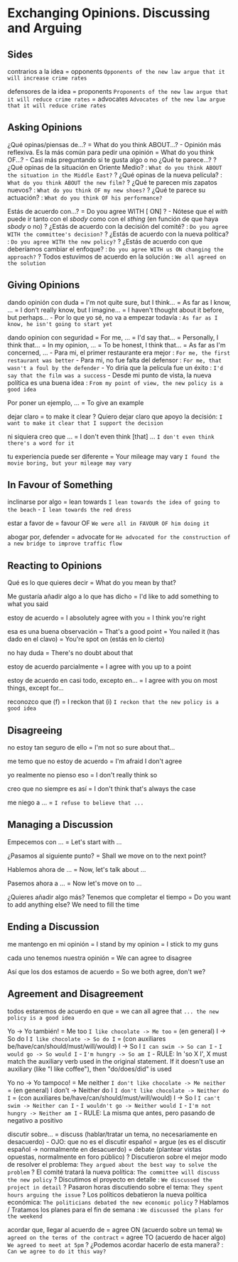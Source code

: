 # Exchanging Opinions. Discussing and Arguing

## Sides

contrarios a la idea = opponents `Opponents of the new law argue that it will increase crime rates`

defensores de la idea
    = proponents `Proponents of the new law argue that it will reduce crime rates`
    = advocates `Advocates of the new law argue that it will reduce crime rates`

## Asking Opinions

¿Qué opinas/piensas de...?
    = What do you think ABOUT...?
        - Opinión más reflexiva. Es la más común para pedir una opinión
    = What do you think OF...?
        -  Casi más preguntando si te gusta algo o no ¿Qué te parece...?
    ? ¿Qué opinas de la situación en Oriente Medio? : `What do you think ABOUT the situation in the Middle East?`
    ? ¿Qué opinas de la nueva película? : `What do you think ABOUT the new film?`
    ? ¿Qué te parecen mis zapatos nuevos? : `What do you think OF my new shoes?`
    ? ¿Qué te parece su actuación? : `What do you think OF his performance?`

Estás de acuerdo con...?
    = Do you agree WITH [<sbody> ON] <sthing>?
        - Nótese que el _with_ puede ir tanto con el _sbody_ como con el _sthing_ (en función de que haya _sbody_ o no)
    ? ¿Estás de acuerdo con la decisión del comité? : `Do you agree WITH the committee's decision?`
    ? ¿Estás de acuerdo con la nueva política? : `Do you agree WITH the new policy?`
    ? ¿Estás de acuerdo con que deberíamos cambiar el enfoque? : `Do you agree WITH us ON changing the approach?`
    ? Todos estuvimos de acuerdo en la solución : `We all agreed on the solution`

## Giving Opinions

dando opinión con duda
    = I'm not quite sure, but I think...
    = As far as I know, ...
    = I don't really know, but I imagine...
    = I haven't thought about it before, but perhaps...
    - Por lo que yo sé, no va a empezar todavía : `As far as I know, he isn't going to start yet`


dando opinion con seguridad
    = For me, ...
    = I'd say that...
    = Personally, I think that...
    = In my opinion, ...
    = To be honest, I think that...
    = As far as I'm concerned, ...
    - Para mi, el primer restaurante era mejor : `For me, the first restaurant was better`
    - Para mi, no fue falta del defensor : `For me, that wasn't a foul by the defender`
    - Yo diría que la película fue un éxito : `I'd say that the film was a success`
    - Desde mi punto de vista, la nueva política es una buena idea : `From my point of view, the new policy is a good idea`

Por poner un ejemplo, ...
    = To give an example

dejar claro
    = to make it clear
    ? Quiero dejar claro que apoyo la decisión: `I want to make it clear that I support the decision`

ni siquiera creo que ... = I don't even think [that] ... `I don't even think there's a word for it`

tu experiencia puede ser diferente = Your mileage may vary `I found the movie boring, but your mileage may vary`

## In Favour of Something

inclinarse por algo = lean towards `I lean towards the idea of going to the beach` - `I lean towards the red dress`

estar a favor de
    = favour OF `We were all in FAVOUR OF him doing it`

abogar por, defender = advocate for `He advocated for the construction of a new bridge to improve traffic flow`


## Reacting to Opinions

Qué es lo que quieres decir = What do you mean by that?

Me gustaría añadir algo a lo que has dicho
    = I'd like to add something to what you said

estoy de acuerdo
    = I absolutely agree with you
    = I think you're right

esa es una buena observación
    = That's a good point
    = You nailed it (has dado en el clavo)
    = You're spot on (estás en lo cierto)

no hay duda
    = There's no doubt about that

estoy de acuerdo parcialmente
    = I agree with you up to a point

estoy de acuerdo en casi todo, excepto en...
    = I agree with you on most things, except for...

reconozco que (f)
    = I reckon that (i) `I reckon that the new policy is a good idea`

## Disagreeing

no estoy tan seguro de ello
    = I'm not so sure about that...

me temo que no estoy de acuerdo
    = I'm afraid I don't agree

yo realmente no pienso eso
    = I don't really think so

creo que no siempre es así
    = I don't think that's always the case

me niego a ... = `I refuse to believe that ...`

## Managing a Discussion

Empecemos con ...
    = Let's start with ...

¿Pasamos al siguiente punto?
    = Shall we move on to the next point?

Hablemos ahora de ...
    = Now, let's talk about ...

Pasemos ahora a ...
    = Now let's move on to ...

¿Quieres añadir algo más? Tenemos que completar el tiempo
    = Do you want to add anything else? We need to fill the time


## Ending a Discussion

me mantengo en mi opinión
    = I stand by my opinion
    = I stick to my guns

cada uno tenemos nuestra opinión
    = We can agree to disagree

Así que los dos estamos de acuerdo
    = So we both agree, don't we?


## Agreement and Disagreement

todos estaremos de acuerdo en que
    = we can all agree that `... the new policy is a good idea`

Yo <expr> ->  Yo también!
    = Me too `I like chocolate -> Me too`
    = (en general)  I <expr> -> So do I `I like chocolate -> So do I`
    = (con auxiliares be/have/can/should/must/will/would) I <aux> -> So <aux> I `I can swim -> So can I` - `I would go -> So would I` - `I'm hungry -> So am I`
        - RULE: In 'so X I', X must match the auxiliary verb used in the original statement. If it doesn't use an auxiliary (like "I like coffee"), then "do/does/did" is used

Yo no <expr> ->  Yo tampoco!
    = Me neither `I don't like chocolate -> Me neither`
    = (en general)  I don't <expr> -> Neither do I `I don't like chocolate -> Neither do I`
    = (con auxiliares be/have/can/should/must/will/would) I <aux> -> So <aux> I `I can't swim -> Neither can I` - `I wouldn't go -> Neither would I` - `I'm not hungry -> Neither am I`
        - RULE: La misma que antes, pero pasando de negativo a positivo

discutir sobre...
    = discuss (hablar/tratar un tema, no necesariamente en desacuerdo)
        - OJO: que no es el discutir español
    = argue (es es el discutir español -> normalmente en desacuerdo)
    = debate (plantear vistas opuestas, normalmente en foro público)
    ? Discutieron sobre el mejor modo de resolver el problema: `They argued about the best way to solve the problem`
    ? El comité tratará la nueva política: `The committee will discuss the new policy`
    ? Discutimos el proyecto en detalle : `We discussed the project in detail`
    ? Pasaron horas discutiendo sobre el tema: `They spent hours arguing the issue`
    ? Los políticos debatieron la nueva política económica: `The politicians debated the new economic policy`
    ? Hablamos / Tratamos los planes para el fin de semana : `We discussed the plans for the weekend`

acordar que, llegar al acuerdo de
    = agree ON <sthing> (acuerdo sobre un tema) `We agreed on the terms of the contract`
    = agree TO <sthing> (acuerdo de hacer algo) `We agreed to meet at 5pm`
    ? ¿Podemos acordar hacerlo de esta manera? : `Can we agree to do it this way?`
